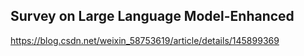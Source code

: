 ## Survey on Large Language Model-Enhanced

https://blog.csdn.net/weixin_58753619/article/details/145899369